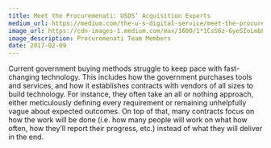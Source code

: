 ```yaml
---
title: Meet the Procuremenati: USDS’ Acquisition Experts
medium_url: https://medium.com/the-u-s-digital-service/meet-the-procuremenati-usds-acquisition-experts-1e99346822b5#.wa01tyd7l
image_url: https://cdn-images-1.medium.com/max/1600/1*1CsS6z-6yeSIoLmbFHGggg.jpeg
image_description: Procuremenati Team Members
date: 2017-02-09
---
```


Current government buying methods struggle to keep pace with fast-changing technology. This includes how the government purchases tools and services, and how it establishes contracts with vendors of all sizes to build technology. For instance, they often take an all or nothing approach, either meticulously defining every requirement or remaining unhelpfully vague about expected outcomes. On top of that, many contracts focus on how the work will be done (i.e. how many people will work on what how often, how they’ll report their progress, etc.) instead of what they will deliver in the end.

